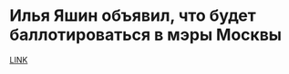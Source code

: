 # Илья Яшин объявил, что будет баллотироваться в мэры Москвы



[LINK](https://varlamov.ru/2871294.html)